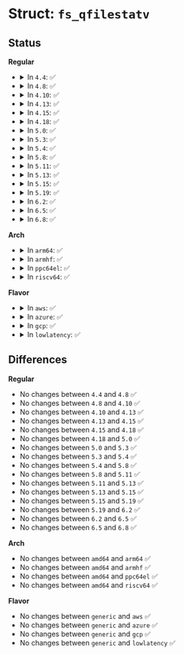 # Struct: <code>fs_qfilestatv</code>

## Status
<b>Regular</b>
<ul>
<li>
<details>
<summary>In <code>4.4</code>: ✅</summary>

```c
struct fs_qfilestatv {
    __u64 qfs_ino;
    __u64 qfs_nblks;
    __u32 qfs_nextents;
    __u32 qfs_pad;
};
```
</details>
</li>
<li>
<details>
<summary>In <code>4.8</code>: ✅</summary>

```c
struct fs_qfilestatv {
    __u64 qfs_ino;
    __u64 qfs_nblks;
    __u32 qfs_nextents;
    __u32 qfs_pad;
};
```
</details>
</li>
<li>
<details>
<summary>In <code>4.10</code>: ✅</summary>

```c
struct fs_qfilestatv {
    __u64 qfs_ino;
    __u64 qfs_nblks;
    __u32 qfs_nextents;
    __u32 qfs_pad;
};
```
</details>
</li>
<li>
<details>
<summary>In <code>4.13</code>: ✅</summary>

```c
struct fs_qfilestatv {
    __u64 qfs_ino;
    __u64 qfs_nblks;
    __u32 qfs_nextents;
    __u32 qfs_pad;
};
```
</details>
</li>
<li>
<details>
<summary>In <code>4.15</code>: ✅</summary>

```c
struct fs_qfilestatv {
    __u64 qfs_ino;
    __u64 qfs_nblks;
    __u32 qfs_nextents;
    __u32 qfs_pad;
};
```
</details>
</li>
<li>
<details>
<summary>In <code>4.18</code>: ✅</summary>

```c
struct fs_qfilestatv {
    __u64 qfs_ino;
    __u64 qfs_nblks;
    __u32 qfs_nextents;
    __u32 qfs_pad;
};
```
</details>
</li>
<li>
<details>
<summary>In <code>5.0</code>: ✅</summary>

```c
struct fs_qfilestatv {
    __u64 qfs_ino;
    __u64 qfs_nblks;
    __u32 qfs_nextents;
    __u32 qfs_pad;
};
```
</details>
</li>
<li>
<details>
<summary>In <code>5.3</code>: ✅</summary>

```c
struct fs_qfilestatv {
    __u64 qfs_ino;
    __u64 qfs_nblks;
    __u32 qfs_nextents;
    __u32 qfs_pad;
};
```
</details>
</li>
<li>
<details>
<summary>In <code>5.4</code>: ✅</summary>

```c
struct fs_qfilestatv {
    __u64 qfs_ino;
    __u64 qfs_nblks;
    __u32 qfs_nextents;
    __u32 qfs_pad;
};
```
</details>
</li>
<li>
<details>
<summary>In <code>5.8</code>: ✅</summary>

```c
struct fs_qfilestatv {
    __u64 qfs_ino;
    __u64 qfs_nblks;
    __u32 qfs_nextents;
    __u32 qfs_pad;
};
```
</details>
</li>
<li>
<details>
<summary>In <code>5.11</code>: ✅</summary>

```c
struct fs_qfilestatv {
    __u64 qfs_ino;
    __u64 qfs_nblks;
    __u32 qfs_nextents;
    __u32 qfs_pad;
};
```
</details>
</li>
<li>
<details>
<summary>In <code>5.13</code>: ✅</summary>

```c
struct fs_qfilestatv {
    __u64 qfs_ino;
    __u64 qfs_nblks;
    __u32 qfs_nextents;
    __u32 qfs_pad;
};
```
</details>
</li>
<li>
<details>
<summary>In <code>5.15</code>: ✅</summary>

```c
struct fs_qfilestatv {
    __u64 qfs_ino;
    __u64 qfs_nblks;
    __u32 qfs_nextents;
    __u32 qfs_pad;
};
```
</details>
</li>
<li>
<details>
<summary>In <code>5.19</code>: ✅</summary>

```c
struct fs_qfilestatv {
    __u64 qfs_ino;
    __u64 qfs_nblks;
    __u32 qfs_nextents;
    __u32 qfs_pad;
};
```
</details>
</li>
<li>
<details>
<summary>In <code>6.2</code>: ✅</summary>

```c
struct fs_qfilestatv {
    __u64 qfs_ino;
    __u64 qfs_nblks;
    __u32 qfs_nextents;
    __u32 qfs_pad;
};
```
</details>
</li>
<li>
<details>
<summary>In <code>6.5</code>: ✅</summary>

```c
struct fs_qfilestatv {
    __u64 qfs_ino;
    __u64 qfs_nblks;
    __u32 qfs_nextents;
    __u32 qfs_pad;
};
```
</details>
</li>
<li>
<details>
<summary>In <code>6.8</code>: ✅</summary>

```c
struct fs_qfilestatv {
    __u64 qfs_ino;
    __u64 qfs_nblks;
    __u32 qfs_nextents;
    __u32 qfs_pad;
};
```
</details>
</li>
</ul>
<b>Arch</b>
<ul>
<li>
<details>
<summary>In <code>arm64</code>: ✅</summary>

```c
struct fs_qfilestatv {
    __u64 qfs_ino;
    __u64 qfs_nblks;
    __u32 qfs_nextents;
    __u32 qfs_pad;
};
```
</details>
</li>
<li>
<details>
<summary>In <code>armhf</code>: ✅</summary>

```c
struct fs_qfilestatv {
    __u64 qfs_ino;
    __u64 qfs_nblks;
    __u32 qfs_nextents;
    __u32 qfs_pad;
};
```
</details>
</li>
<li>
<details>
<summary>In <code>ppc64el</code>: ✅</summary>

```c
struct fs_qfilestatv {
    __u64 qfs_ino;
    __u64 qfs_nblks;
    __u32 qfs_nextents;
    __u32 qfs_pad;
};
```
</details>
</li>
<li>
<details>
<summary>In <code>riscv64</code>: ✅</summary>

```c
struct fs_qfilestatv {
    __u64 qfs_ino;
    __u64 qfs_nblks;
    __u32 qfs_nextents;
    __u32 qfs_pad;
};
```
</details>
</li>
</ul>
<b>Flavor</b>
<ul>
<li>
<details>
<summary>In <code>aws</code>: ✅</summary>

```c
struct fs_qfilestatv {
    __u64 qfs_ino;
    __u64 qfs_nblks;
    __u32 qfs_nextents;
    __u32 qfs_pad;
};
```
</details>
</li>
<li>
<details>
<summary>In <code>azure</code>: ✅</summary>

```c
struct fs_qfilestatv {
    __u64 qfs_ino;
    __u64 qfs_nblks;
    __u32 qfs_nextents;
    __u32 qfs_pad;
};
```
</details>
</li>
<li>
<details>
<summary>In <code>gcp</code>: ✅</summary>

```c
struct fs_qfilestatv {
    __u64 qfs_ino;
    __u64 qfs_nblks;
    __u32 qfs_nextents;
    __u32 qfs_pad;
};
```
</details>
</li>
<li>
<details>
<summary>In <code>lowlatency</code>: ✅</summary>

```c
struct fs_qfilestatv {
    __u64 qfs_ino;
    __u64 qfs_nblks;
    __u32 qfs_nextents;
    __u32 qfs_pad;
};
```
</details>
</li>
</ul>

## Differences
<b>Regular</b>
<ul>
<li>
No changes between <code>4.4</code> and <code>4.8</code> ✅
</li>
<li>
No changes between <code>4.8</code> and <code>4.10</code> ✅
</li>
<li>
No changes between <code>4.10</code> and <code>4.13</code> ✅
</li>
<li>
No changes between <code>4.13</code> and <code>4.15</code> ✅
</li>
<li>
No changes between <code>4.15</code> and <code>4.18</code> ✅
</li>
<li>
No changes between <code>4.18</code> and <code>5.0</code> ✅
</li>
<li>
No changes between <code>5.0</code> and <code>5.3</code> ✅
</li>
<li>
No changes between <code>5.3</code> and <code>5.4</code> ✅
</li>
<li>
No changes between <code>5.4</code> and <code>5.8</code> ✅
</li>
<li>
No changes between <code>5.8</code> and <code>5.11</code> ✅
</li>
<li>
No changes between <code>5.11</code> and <code>5.13</code> ✅
</li>
<li>
No changes between <code>5.13</code> and <code>5.15</code> ✅
</li>
<li>
No changes between <code>5.15</code> and <code>5.19</code> ✅
</li>
<li>
No changes between <code>5.19</code> and <code>6.2</code> ✅
</li>
<li>
No changes between <code>6.2</code> and <code>6.5</code> ✅
</li>
<li>
No changes between <code>6.5</code> and <code>6.8</code> ✅
</li>
</ul>
<b>Arch</b>
<ul>
<li>
No changes between <code>amd64</code> and <code>arm64</code> ✅
</li>
<li>
No changes between <code>amd64</code> and <code>armhf</code> ✅
</li>
<li>
No changes between <code>amd64</code> and <code>ppc64el</code> ✅
</li>
<li>
No changes between <code>amd64</code> and <code>riscv64</code> ✅
</li>
</ul>
<b>Flavor</b>
<ul>
<li>
No changes between <code>generic</code> and <code>aws</code> ✅
</li>
<li>
No changes between <code>generic</code> and <code>azure</code> ✅
</li>
<li>
No changes between <code>generic</code> and <code>gcp</code> ✅
</li>
<li>
No changes between <code>generic</code> and <code>lowlatency</code> ✅
</li>
</ul>
